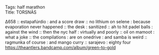 Tags: half marathon  
Title: TORSNÄS    
  
∆658 :: estapafúrdio : and a score draw :: no lithium on selene : because evaporation never happened :: the desk : sanitized :: ah to hit padel balls : against the wind :: then the nyc half : virtually and poorly :: oil on mamoot : what a joke :: the compilations : are on onedrive : and samba is weird :: ragmunka of course : and mango curry :: sarajevo : eighty four
<https://theantlers.bandcamp.com/album/green-to-gold>  
